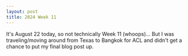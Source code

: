 ```yaml
---
layout: post
title: 2024 Week 11
---
```


It's August 22 today, so not technically Week 11 (whoops)... But I was traveling/moving around from Texas to Bangkok for ACL and didn't get a chance to put my final blog post up.
